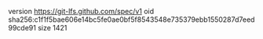 version https://git-lfs.github.com/spec/v1
oid sha256:c1f1f5bae606e14bc5fe0ae0bf5f8543548e735379ebb1550287d7eed99cde91
size 1421
